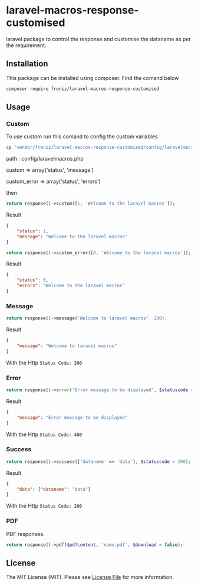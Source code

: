 # laravel-macros-response-customised


laravel package to control the response and customise the dataname as per the requirement. 

## Installation

This package can be installed using composer. Find the comand below

``` bash
composer require freniz/laravel-macros-response-customised
```

## Usage

### Custom

To use custom run this comand to config the custom variables

``` bash
cp 'vendor/freniz/laravel-macros-response-customised/config/laravelmacros.php' config/laravelmacros.php
```

path : config/laravelmacros.php

custom => array('status', 'message')

custom_error => array('status', 'errors')

then 

``` php
return response()->custom([1, 'Welcome to the laravel macros']);
```

Result

``` json
{
    "status": 1,
    "message": "Welcome to the laravel macros"
}
```

``` php
return response()->custom_error([0, 'Welcome to the laravel macros']);
```

Result

``` json
{
    "status": 0,
    "errors": "Welcome to the laravel macros"
}
```

### Message
``` php
return response()->message('Welcome to laravel macros", 200);
```

Result

``` json
{
    "message": "Welcome to laravel macros"
}
```
With the Http `Status Code: 200`

### Error
``` php
return response()->error('Error message to be displayed', $statuscode = 400);
```

Result

``` json
{
    "message": "Error message to be displayed"
}
```
With the Http `Status Code: 400`

### Success
``` php
return response()->success(['dataname' => 'data'], $statuscode = 200);
```

Result

``` json
{
    "data": {"dataname": "data"}
}
```
With the Http `Status Code: 200`

### PDF

PDF responses.

``` php
return response()->pdf($pdfcontent, 'name.pdf', $download = false);
```



## License

The MIT License (MIT). Please see [License File](LICENSE.md) for more information.
